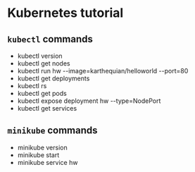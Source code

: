 # Kubernetes tutorial

## `kubectl` commands
- kubectl version
- kubectl get nodes
- kubectl run hw --image=karthequian/helloworld --port=80
- kubectl get deployments
- kubectl rs
- kubectl get pods
- kubectl expose deployment hw --type=NodePort
- kubectl get services

## `minikube` commands
- minikube version
- minikube start
- minikube service hw